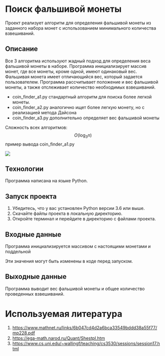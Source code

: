 # Поиск фальшивой монеты

Проект реализует алгоритм для определения фальшивой монеты из заданного набора монет с использованием минимального количества взвешиваний.

## Описание

Все 3 алгоритма используют жадный подход для определения веса фальшивой монеты в наборе. Программа инициализирует массив монет, где все монеты, кроме одной, имеют одинаковый вес. Фальшивая монета имеет отличающийся вес, который задается пользователем. Программа рассчитывает положение и вес фальшивой монеты, а также отслеживает количество необходимых взвешиваний.

- coin_finder_a1.py стандартный алгоритм для поиска более легкой монеты.
- coin_finder_a2.py аналогично ищет более легкую монету, но с реализацией метода Дайсона
- coin_finder_a3.py дополнительно определяет вес фальшивой монеты

Сложность всех алгоритмов:
$$O(\log_{3}{n})$$
пример вывода coin_finder_a1.py

<img src="https://sun9-35.userapi.com/impg/EbZZT9qrYDUKLxxu4N2LZBl5-qPsHIUck18IuQ/LSLQWUdL5Uk.jpg?size=933x142&quality=96&sign=05402d51d5037b0464254628ea0a23ba&type=album">

## Технологии

Программа написана на языке Python.

## Запуск проекта

1. Убедитесь, что у вас установлен Python версии 3.6 или выше.
2. Скачайте файлы проекта в локальную директорию.
3. Откройте терминал и перейдите в директорию с файлами проекта.

## Входные данные

Программа инициализируется массивом с настоящими монетами и поддельной

Эти значения могут быть изменены в коде перед запуском.

## Выходные данные

Программа выводит вес фальшивой монеты и общее количество проведенных взвешиваний.

# Используемая литература

1. https://www.mathnet.ru/links/6b047cd4d2a6bca33549bddd38a55f77/mp228.pdf
2. https://ega-math.narod.ru/Quant/Shestpl.htm
3. https://www.cs.uni.edu/~wallingf/teaching/cs3530/sessions/session17.html
